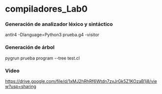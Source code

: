# compiladores_Lab0

### Generación de analizador léxico y sintáctico
antlr4 -Dlanguage=Python3 prueba.g4 -visitor

### Generación de árbol
pygrun prueba program --tree test.cl

### Video
https://drive.google.com/file/d/1xMJ2hRhRf6Wtdn7zvJrGk5Z1KOzaB1j8/view?usp=sharing
